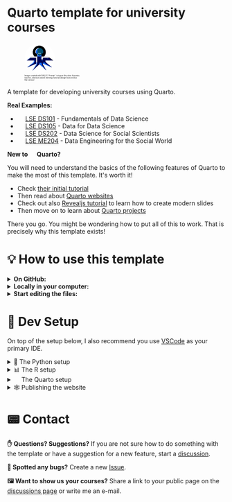 # Quarto template for university courses

<figure>
    <img src="./figures/icons/course_favicon.png" alt="Image Created with DALL·E. Prompt: 'octopus-like alien futuristic teacher, abstract award-winning material design favicon blue flat colours'"  role="presentation" style="object-fit: cover;width:5em;height:5em;border-radius: 50%;">
    <figcaption>
        <span style="display:inline-block;font-size:0.3em;width:30%;">
        Image created with DALL·E. Prompt: 'octopus-like alien futuristic teacher, abstract award-winning material design favicon blue flat colours'
        </span>
    </figcaption>

</figure>


A template for developing university courses using Quarto.

**Real Examples:**

- <img src="https://lse-dsi.github.io/DS101/figures/DS101_favicon.png" style="object-fit: cover;width:1em;height:1em;border-radius: 50%;" /> [LSE DS101](https://lse-dsi.github.io/DS101/) - Fundamentals of Data Science
- <img src="https://lse-dsi.github.io/DS105/figures/icons/DS105L_favicon.png" style="object-fit: cover;width:1em;height:1em;border-radius: 50%;" /> [LSE DS105](https://lse-dsi.github.io/DS105/) - Data for Data Science
- <img src="https://lse-dsi.github.io/DS202/figures/icons/favicon_DS202_200px.png" style="object-fit: cover;width:1em;height:1em;border-radius: 50%;" /> [LSE DS202](https://lse-dsi.github.io/DS202/) - Data Science for Social Scientists
- <img src="https://lse-dsi.github.io/ME204/figures/icons/favicon_ME204_200px.png" style="object-fit: cover;width:1em;height:1em;border-radius: 50%;" /> [LSE ME204](https://lse-dsi.github.io/ME204/) - Data Engineering for the Social World

**New to <img src="https://quarto.org/favicon.png" style="object-fit: cover;width:1em;height:1em;" /> Quarto?**

You will need to understand the basics of the following features of Quarto to make the most of this template. It's worth it!

- Check [their initial tutorial](https://quarto.org/docs/get-started/)
- Then read about [Quarto websites](https://quarto.org/docs/websites/)
- Check out also [Revealjs tutorial](https://quarto.org/docs/presentations/revealjs/) to learn how to create modern slides
- Then move on to learn about [Quarto projects](https://quarto.org/docs/projects/quarto-projects.html)

There you go. You might be wondering how to put all of this to work. That is precisely why this template exists!

# 💡 How to use this template

<details><summary><strong>On GitHub:</strong></summary>

1. Click on the green button **Use this template** then **Create a new repository**.

2. Wait for GitHub to copy the files and run the initial setup (you will see this on the **Actions** tab).
</details>

<details><summary><strong>Locally in your computer:</strong></summary>

3. Clone your newly created repository to your computer.

4. Follow the instructions written below in the 🧰 [Dev Setup](#dev-setup) section.

5. Skip the R or Python setup if you do not plan on working in one of these languages.

</details>

<details><summary><strong>Start editing the files:</strong></summary>

Here is a guide of the initial files you might want to modify to remove the sections that refer to the template, leaving only what is relevant to developing/updating the material of your course.

6. Start by editing the `README.md` file carefully. 
    - Change the title
    - Remove some of the sections
    - Edit the Dev Setup instructions to cater to your needs.
7. Add your **course code** and **course name** to the web pages

    - If you are using VSCode, you can Ctrl + Shift + F (or ⌘ + Shift + F if you are on Mac) and replace all occurrences of `MY_COURSE_CODE` and `MY_COURSE_NAME` to the code and name of your course, respectively.
    - Or, you can manually edit those in the following files:
        - `_quarto.yml`
        - `2023/index.qmd`
        - `helpers/remove-nav.html`

8. Then move on to `_quarto.yml`. Scan through this file to spot what you want to change. What pages do you want to keep or remove from your website?

9. Next, modify the content of `index.qmd` and start working properly on your content pages under `2023/*`

10. Visualise your changes by running the Quarto website locally:

    ```bash
    quarto preview . --render all --no-browser
    ```
</details>

# 🧰 Dev Setup

On top of the setup below, I also recommend you use [VSCode](https://code.visualstudio.com/Download) as your primary IDE.

<details><summary>🐍 The Python setup</summary>

## 🐍 The Python setup

1. Install [Python 3.8](python.org) or higher on your computer.
2. Install [anaconda](https://www.anaconda.com/products/individual) or [miniconda](https://docs.conda.io/en/latest/miniconda.html) on your computer.
3. Create a new `conda` environment:

    ```bash
    conda create -y -n=venv-my-course python=3.10.8
    ```

    Never worked with conda environments before? Take some time to read [their documentation](https://docs.conda.io/projects/conda/en/latest/user-guide/tasks/manage-environments.html). 

    💡 **Pro-tip**: replace `my-course` with your course code. Say, for example, `venv-ds105`.

4. Activate the environment and make sure you have `pip` installed inside that environment:

    ```bash
    # the exact `activate` command will vary depending on your OS
    conda activate venv-my-course 
    ```

💡 Remember to activate this particular `conda` environment whenever you reopen VSCode/the terminal.

10. Install required libraries

  ```bash
  pip install -r requirements.txt
  ```

Now, whenever you open a Jupyter Notebook, you should see the `venv-my-course` kernel available.
</details>

<details><summary>📊 The R setup</summary>

## 📊 The R setup

1. Open a terminal and navigate to the root of this repository.
2. Ensure you have **R version 4.2.2** or higher
3. Open the R console in this same directory and install `renv` package:
    ```r
    install.packages("renv")
    ```
4. Run `renv::restore()` to install all the packages needed for this project
5. Whenever you install a new R package, run `renv::snapshot()` to save it on your renv.

</details>

<details><summary><img src="https://quarto.org/favicon.png" style="object-fit: cover;width:1em;height:1em;" /> The Quarto setup</summary>

## <img src="https://quarto.org/favicon.png" style="object-fit: cover;width:1em;height:1em;" /> The Quarto setup

1. Install [Quarto](https://quarto.org/docs/getting-started/installation.html) on your computer.
2. Run the following command to start the website locally:

    ```bash
    quarto preview . --render all --no-browser
    ```
    This will read the instructions from `_quarto.yml` and render the website locally.
5. Open your browser and navigate to `http://localhost:<port>/`. That's it!

</details>

<details><summary>🕸️ Publishing the website</summary>

## 🕸️ Publishing the website

I recommend you set up a **GitHub Action** for this. Just follow the instructions in the official [Quarto instructions](https://quarto.org/docs/publishing/github-pages.html#publish-action).

💡 This template already comes with a GitHub workflow setup. You can find it in the [.github/workflows/publish.yml_](.github/workflows/publish.yml_) file. You just need to rename it to `.github/workflows/publish.yml` (remove the underscore at the end)

</details>

# 📟 Contact

**✋ Questions? Suggestions?** If you are not sure how to do something with the template or have a suggestion for a new feature, start a [discussion](https://github.com/jonjoncardoso/quarto-template-for-university-courses/discussions).

**🐞 Spotted any bugs?** Create a new [Issue](https://github.com/jonjoncardoso/quarto-template-for-university-courses/issues).

**🖼️ Want to show us your courses?** Share a link to your public page on the [discussions page](https://github.com/jonjoncardoso/quarto-template-for-university-courses/discussions) or write me an e-mail.